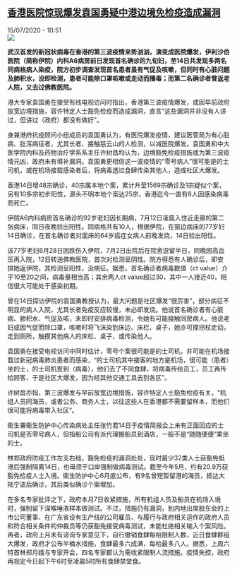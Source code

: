 <!--1594806837000-->
[香港医院惊现爆发袁国勇疑中港边境免检疫造成漏洞](http://www.rfi.fr//cn/%E4%B8%AD%E5%9B%BD/20200715-%E9%A6%99%E6%B8%AF%E5%8C%BB%E9%99%A2%E6%83%8A%E7%8E%B0%E7%88%86%E5%8F%91%E8%A2%81%E5%9B%BD%E5%8B%87%E7%96%91%E4%B8%AD%E6%B8%AF%E8%BE%B9%E5%A2%83%E5%85%8D%E6%A3%80%E7%96%AB%E9%80%A0%E6%88%90%E6%BC%8F%E6%B4%9E)
------

<div>15/07/2020 - 10:51</div><img src="https://s.rfi.fr/media/display/64796992-a59e-11ea-823c-005056a964fe/w:310/p:16x9/2020-06-03T100259Z_386890133_RC2M1H9BYMJ2_RTRMADP_3_HONGKONG-PROTESTS-CARRIE-LAM.JPG"><p><strong>武汉首发的新冠状病毒在香港的第三波疫情来势汹汹，演变成医院爆发，伊利沙伯医院（简称伊院）内科A6病房前日发现首名确诊的九旬妇，至14日共发现多两名同病格病人染疫，院方初步调查发现首名患者虽有气促及咳嗽，但同时有心脏问题及肺积水，没即检测，患者可能除口罩咳嗽或走动而播毒；而第二名确诊者曾返老人院，又去过佛教医院。</strong></p><div class="t-content__body u-clearfix"><div class="m-interstitial"></div><p>港大专家袁国勇在接受有线电视访问时指出，香港第三波疫情爆发，或因早前政府放宽边境措施，容许特定人士豁免检疫而造成漏洞，直言“这些漏洞并非没有人讲过，但讲过（政府）都没有做好”。</p><p>身兼港府抗疫顾问小组成员的袁国勇认为，有医院爆发疫情，建议医管局为有心脏病、肚泻病征者，尤其长者、接触慈云山的人检测，以减医院爆发。袁国勇和中大医学院内科及药物治疗学系系主任许树昌均认为，边境豁免检疫措施或为第三波疫情元凶，政府未有填补漏洞。袁国勇更相信这一波疫情的“零号病人”很可能是的士司机，或在机场接载感染者后，将病毒透过食肆传染其他人，造成社区大爆发。</p><p>香港14日增48宗确诊，40宗属本地个案，累计升至1569宗确诊及1宗疑似个案，另有10多宗初步阳性，源头不明本地个案达25宗，香港迄今一直有8人因感染病毒而死亡。</p><p>伊院A6内科病房首名确诊的92岁老妇因长期病，7月12日凌晨入住近走廊的第二张病床，同日夜晚验出阳性。同病格共有10人，根据伊院，在窗边病床的77岁妇14日确诊，在首名确诊者对面床的64岁癌症女病人前晚发烧，14日验出阳性。</p><p>该77岁老妇6月28日因跌伤入伊院，7月2日出院后在院舍逗留半日，同晚因高血压再入院，12日转送佛教医院，首次对检测呈阴性。院方得悉有人确诊后，即安排她返伊院，其检测呈阳性，没病征。据悉，首名确诊者病毒数值（ct value）介乎10至20之间，病毒量相当高；其余两人ct value超过30，其中一人接近40，相信很大可能处于感染初期。</p><p>曾在14日探访伊院的袁国勇教授认为，最大问题是社区爆发“很厉害”，部分病征不明显的病人入院，尤其长者免疫反应较慢，未必即发烧。他说首名确诊者有心脏病、肺积水、气促及咳，未即时安排病毒检测，令她有可能接触同房病人。他说老妇或因气促而除口罩，咳嗽时将飞沫染到床边、床栏、桌子，她亦可撑拐杖走动，走到厕所，触摸其他病人的床栏、桌子，或传染他人。</p><p>袁国勇在接受电视访问中同时估计，零号个案很可能是的士司机，并可能在机场接载过新冠病毒肺炎患者而感染，“的士司机其中接客的地方是机场，很可能（患者）坐的士，的士司机惹到（病毒），他们去了不同食肆，将病毒传给员工，员工再传给顾客，于是社区大爆发，因为经其他交通工具去到各区”。</p><p>许树昌亦指，第三波爆发与早前放宽边境措施，容许特定人士豁免检疫有关，“机组人员同海员，或者公务、商务人士，以往这些人在香港都不需要留样本，而他们很可能将病毒带入社区”。</p><p>衞生署衞生防护中心传染病处主任张竹君14日于疫情简报会上未有正面回应的士司机是否零号病人，但指船公司有派代理接船员到酒店，一般不是“随随便便”乘坐的士。</p><p>林郑政府防疫工作左支右绌，豁免检疫的漏洞处处，现时最少32类人士获豁免抵港后强制隔离14日，也毋须于口岸强制做病毒测试。截至今年5月，约有20.9万获豁免检疫人士入境。衞生防护中心6月底公布，有9名曾短暂留港的海员，抵达大陆宁波后确诊，其后类似确诊个案增加。</p><p>在多名专家批评之下，政府本月7日收紧措施，所有机组人员及船员在机场入境时，强制留下深喉唾液样本做测试。不过，措施仍有漏洞，到内地出席股东会的上市公司董事、在广东省设有生产线的公司雇员、与履行与政府相关运作的政府人员和符合相关条件的仲裁员等仍获豁免接受病毒测试，未能杜绝相关输入个案风险。再者，政府上月未有谘询专家意见下，自行撤销食肆每枱限制人数，近日食肆群组大爆发，政府才公布半桶水措施，食肆最多六成满，每枱最多八人。据悉，上周六特首林郑月娥与专家开会，四名专家都认为需收紧限制人流措施。疫情失控，政府再规定今日起下午6时至凌晨5时所有食肆禁堂食。</p><div class="o-self-promo o-self-promo--nl o-self-promo--hidden" data-selfpromo-newsletter></div><div class="o-self-promo o-self-promo--app o-self-promo--hidden" data-selfpromo-app></div></div>
